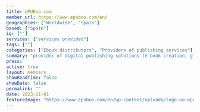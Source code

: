 ```yaml
---
title: ePUBoo.com
member_url: https://www.epuboo.com/en/
geographies: ["Worldwide", "Spain"]
based: ["Spain"]
ig: [""] 
services: ["services provided"] 
tags: [""]
categories: ["Ebook distributors", "Providers of publishing services"]
summary: "provider of digital publishing solutions (e-book creation, global distribution, ONIX metadata generator, accessibility specialists)"
press:
active: true
layout: members
showReadTime: false
showDate: false
permalink: ""
date: 2023-11-01
featureImage: "https://www.epuboo.com/en/wp-content/uploads/logo-oo-epuboo-large.jpg"
---
```

